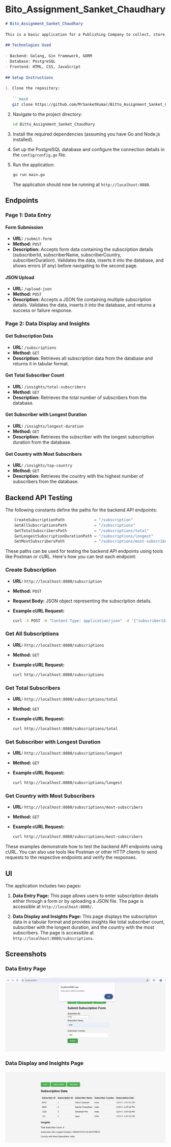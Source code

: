 # Bito_Assignment_Sanket_Chaudhary


```markdown
# Bito_Assignment_Sanket_Chaudhary

This is a basic application for a Publishing Company to collect, store, and display subscription details. It includes two pages: one for data entry (either through a form or JSON file upload) and another for displaying the stored data in a tabular format, along with insights like total subscriber count, subscriber with the longest duration, and the country with the most subscribers.

## Technologies Used

- Backend: Golang, Gin framework, GORM
- Database: PostgreSQL
- Frontend: HTML, CSS, JavaScript

## Setup Instructions

1. Clone the repository:

   ```bash
   git clone https://github.com/MrSanketKumar/Bitto_Assignment_Sanket_Chaudhary.git
   ```

2. Navigate to the project directory:

   ```bash
   cd Bitto_Assignment_Sanket_Chaudhary
   ```

3. Install the required dependencies (assuming you have Go and Node.js installed).

4. Set up the PostgreSQL database and configure the connection details in the `config/config.go` file.

5. Run the application:

   ```bash
   go run main.go
   ```

   The application should now be running at `http://localhost:8080`.

## Endpoints

### Page 1: Data Entry

#### Form Submission

- **URL:** `/submit-form`
- **Method:** `POST`
- **Description:** Accepts form data containing the subscription details (subscriberId, subscriberName, subscriberCountry, subscriberDuration). Validates the data, inserts it into the database, and shows errors (if any) before navigating to the second page.

#### JSON Upload

- **URL:** `/upload-json`
- **Method:** `POST`
- **Description:** Accepts a JSON file containing multiple subscription details. Validates the data, inserts it into the database, and returns a success or failure response.

### Page 2: Data Display and Insights

#### Get Subscription Data

- **URL:** `/subscriptions`
- **Method:** `GET`
- **Description:** Retrieves all subscription data from the database and returns it in tabular format.

#### Get Total Subscriber Count

- **URL:** `/insights/total-subscribers`
- **Method:** `GET`
- **Description:** Retrieves the total number of subscribers from the database.

#### Get Subscriber with Longest Duration

- **URL:** `/insights/longest-duration`
- **Method:** `GET`
- **Description:** Retrieves the subscriber with the longest subscription duration from the database.

#### Get Country with Most Subscribers

- **URL:** `/insights/top-country`
- **Method:** `GET`
- **Description:** Retrieves the country with the highest number of subscribers from the database.

## Backend API Testing

The following constants define the paths for the backend API endpoints:

```go
    CreateSubscriptionPath             = "/subscription"
    GetAllSubscriptionsPath            = "/subscriptions"
    GetTotalSubscribersPath            = "/subscriptions/total"
    GetLongestSubscriptionDurationPath = "/subscriptions/longest"
    GetMostSubscribersPath             = "/subscriptions/most-subscribers"
```

These paths can be used for testing the backend API endpoints using tools like Postman or cURL. Here's how you can test each endpoint:

### Create Subscription

- **URL:** `http://localhost:8080/subscription`
- **Method:** `POST`
- **Request Body:** JSON object representing the subscription details.
- **Example cURL Request:**

  ```bash
  curl -X POST -H "Content-Type: application/json" -d '{"subscriberId": "1234", "subscriberName": "John Doe", "subscriberCountry": "USA", "subscriberDuration": 365}' http://localhost:8080/subscription
  ```

### Get All Subscriptions

- **URL:** `http://localhost:8080/subscriptions`
- **Method:** `GET`
- **Example cURL Request:**

  ```bash
  curl http://localhost:8080/subscriptions
  ```

### Get Total Subscribers

- **URL:** `http://localhost:8080/subscriptions/total`
- **Method:** `GET`
- **Example cURL Request:**

  ```bash
  curl http://localhost:8080/subscriptions/total
  ```

### Get Subscriber with Longest Duration

- **URL:** `http://localhost:8080/subscriptions/longest`
- **Method:** `GET`
- **Example cURL Request:**

  ```bash
  curl http://localhost:8080/subscriptions/longest
  ```

### Get Country with Most Subscribers

- **URL:** `http://localhost:8080/subscriptions/most-subscribers`
- **Method:** `GET`
- **Example cURL Request:**

  ```bash
  curl http://localhost:8080/subscriptions/most-subscribers
  ```

These examples demonstrate how to test the backend API endpoints using cURL. You can also use tools like Postman or other HTTP clients to send requests to the respective endpoints and verify the responses.

## UI

The application includes two pages:

1. **Data Entry Page:** This page allows users to enter subscription details either through a form or by uploading a JSON file. The page is accessible at `http://localhost:8080/`.

2. **Data Display and Insights Page:** This page displays the subscription data in a tabular format and provides insights like total subscriber count, subscriber with the longest duration, and the country with the most subscribers. The page is accessible at `http://localhost:8080/subscriptions`.

## Screenshots

### Data Entry Page
![Data Entry Page](https://github.com/MrSanketkumar/Bito_Assignment_Sanket_Chaudhary/blob/97e7c7e0bbecfc8e514d7b2b1a8261648ddf7f70/Bito_Submit.PNG)

### Data Display and Insights Page
![Data Display and Insights Page](https://github.com/MrSanketkumar/Bito_Assignment_Sanket_Chaudhary/blob/97e7c7e0bbecfc8e514d7b2b1a8261648ddf7f70/Bito_ViewData.PNG)
